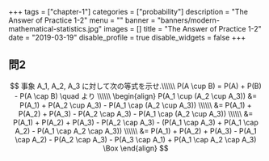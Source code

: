 +++
tags = ["chapter-1"]
categories = ["probability"]
description = "The Answer of Practice 1-2"
menu = ""
banner = "banners/modern-mathematical-statistics.jpg"
images = []
title = "The Answer of Practice 1-2"
date = "2019-03-19"
disable_profile = true 
disable_widgets = false 
+++

## 問2 
$$
事象 A_1, A_2, A_3 に対して次の等式を示せ.\\\\\\
P(A \cup B) = P(A) +  P(B) - P(A \cap B) \quad より \\\\\\
\begin{align}
P(A_1 \cup (A_2 \cup A_3)) &=  P(A_1) + P(A_2 \cup A_3) - P(A_1 \cap (A_2 \cup A_3)) \\\\\\
&= P(A_1) + P(A_2) + P(A_3) - P(A_2 \cap A_3) -  P(A_1 \cap (A_2 \cup A_3)) \\\\\\
&= P(A_1) + P(A_2) + P(A_3) - P(A_2 \cap A_3) - (P(A_1 \cap A_3) + P(A_1 \cap A_2) - P(A_1 \cap A_2 \cap A_3)) \\\\\\
&= P(A_1) + P(A_2) + P(A_3) - P(A_1 \cap A_2) - P(A_2 \cap A_3) - P(A_3 \cap A_1) + P(A_1 \cap A_2 \cap A_3) \Box
\end{align}
$$


